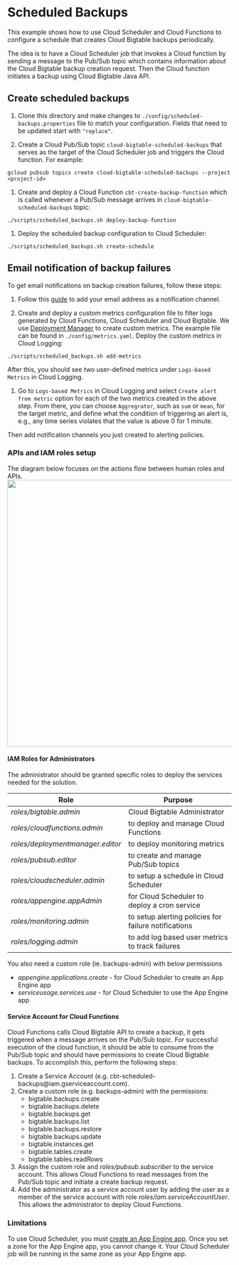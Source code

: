 # Scheduled Backups

This example shows how to use Cloud Scheduler and Cloud Functions to configure a
schedule that creates Cloud Bigtable backups periodically.

The idea is to have a Cloud Scheduler job that invokes a Cloud function by
sending a message to the Pub/Sub topic which contains information about the
Cloud Bigtable backup creation request. Then the Cloud function initiates a
backup using Cloud Bigtable Java API.

## Create scheduled backups

1.  Clone this directory and make changes to
    `./config/scheduled-backups.properties` file to match your configuration.
    Fields that need to be updated start with `"replace"`.

2.  Create a Cloud Pub/Sub topic `cloud-bigtable-scheduled-backups` that serves
    as the target of the Cloud Scheduler job and triggers the Cloud function.
    For example:

```
gcloud pubsub topics create cloud-bigtable-scheduled-backups --project <project-id>
```

1.  Create and deploy a Cloud Function `cbt-create-backup-function` which is
    called whenever a Pub/Sub message arrives in
    `cloud-bigtable-scheduled-backups` topic:

```
./scripts/scheduled_backups.sh deploy-backup-function
```

1.  Deploy the scheduled backup configuration to Cloud Scheduler:

```
./scripts/scheduled_backups.sh create-schedule
```

## Email notification of backup failures

To get email notifications on backup creation failures, follow these steps:

1.  Follow this
    [guide](https://cloud.google.com/monitoring/support/notification-options#email)
    to add your email address as a notification channel.

2.  Create and deploy a custom metrics configuration file to filter logs
    generated by Cloud Functions, Cloud Scheduler and Cloud Bigtable. We use
    [Deployment Manager](https://cloud.google.com/deployment-manager/docs/quickstart)
    to create custom metrics. The example file can be found in
    `./config/metrics.yaml`. Deploy the custom metrics in Cloud Logging:

```
./scripts/scheduled_backups.sh add-metrics
```

After this, you should see two user-defined metrics under `Logs-based Metrics`
in Cloud Logging.

1.  Go to `Logs-based Metrics` in Cloud Logging and select `Create alert from
    metric` option for each of the two metrics created in the above step. From
    there, you can choose `Aggregrator`, such as `sum` or `mean`, for the target
    metric, and define what the condition of triggering an alert is, e.g., any
    time series violates that the value is above 0 for 1 minute.

Then add notification channels you just created to alerting policies.

### APIs and IAM roles setup

The diagram below focuses on the actions flow between human roles and APIs.
<img src="https://drive.google.com/uc?export=view&id=1YHUh5FKSuNMTSj6_E7Ehsq31RHNPu2Wu" width="600" height="auto" />

#### IAM Roles for Administrators

The administrator should be granted specific roles to deploy the services needed
for the solution.

|Role                                   |Purpose                                             |
|---------------------------------------|----------------------------------------------------|
|<em>roles/bigtable.admin</em>          |Cloud Bigtable Administrator                        |
|<em>roles/cloudfunctions.admin</em>    |to deploy and manage Cloud Functions                |
|<em>roles/deploymentmanager.editor</em>|to deploy monitoring metrics                        |
|<em>roles/pubsub.editor</em>           |to create and manage Pub/Sub topics                 |
|<em>roles/cloudscheduler.admin</em>    |to setup a schedule in Cloud Scheduler              |
|<em>roles/appengine.appAdmin</em>      |for Cloud Scheduler to deploy a cron service        |
|<em>roles/monitoring.admin</em>        |to setup alerting policies for failure notifications|
|<em>roles/logging.admin</em>           |to add log based user metrics to track failures     |


You also need a custom role (ie. backups-admin) with below permissions
* <em>appengine.applications.create</em> - for Cloud Scheduler to create an App Engine app
* <em>serviceusage.services.use</em> - for Cloud Scheduler to use the App Engine app

#### Service Account for Cloud Functions

Cloud Functions calls Cloud Bigtable API to create a backup, it gets triggered
when a message arrives on the Pub/Sub topic. For successful execution of the
cloud function, it should be able to consume from the Pub/Sub topic and should
have permissions to create Cloud Bigtable backups. To accomplish this, perform
the following steps:

1.  Create a Service Account (e.g.
    cbt-scheduled-backups@<PROJECT>iam.gserviceaccount.com).
2.  Create a custom role (e.g. backups-admin) with the permissions:
    *   bigtable.backups.create
    *   bigtable.backups.delete
    *   bigtable.backups.get
    *   bigtable.backups.list
    *   bigtable.backups.restore
    *   bigtable.backups.update
    *   bigtable.instances.get
    *   bigtable.tables.create
    *   bigtable.tables.readRows
3.  Assign the custom role and <em>roles/pubsub.subscriber</em> to the service
    account. This allows Cloud Functions to read messages from the Pub/Sub topic
    and initiate a create backup request.
4.  Add the administrator as a service account user by adding the user as a
    member of the service account with role
    <em>roles/iam.serviceAccountUser</em>. This allows the administrator to
    deploy Cloud Functions.

### Limitations

To use Cloud Scheduler, you must
[create an App Engine app](https://cloud.google.com/scheduler/docs#supported_regions).
Once you set a zone for the App Engine app, you cannot change it. Your Cloud
Scheduler job will be running in the same zone as your App Engine app.
